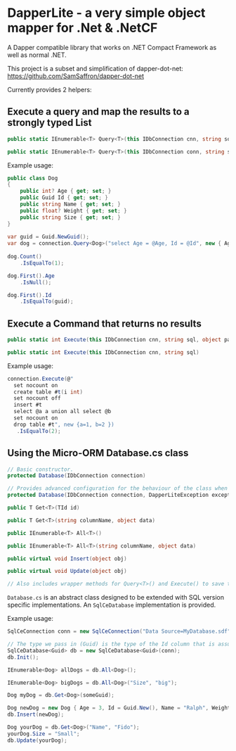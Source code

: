 DapperLite - a very simple object mapper for .Net & .NetCF
==========================================================

A Dapper compatible library that works on .NET Compact Framework as well as normal .NET.

This project is a subset and simplification of dapper-dot-net: https://github.com/SamSaffron/dapper-dot-net

Currently provides 2 helpers:

Execute a query and map the results to a strongly typed List
------------------------------------------------------------

```csharp
public static IEnumerable<T> Query<T>(this IDbConnection cnn, string sql, object param)

public static IEnumerable<T> Query<T>(this IDbConnection conn, string sql)
```

Example usage:

```csharp
public class Dog
{
    public int? Age { get; set; }
    public Guid Id { get; set; }
    public string Name { get; set; }
    public float? Weight { get; set; }
    public string Size { get; set; }
}            
            
var guid = Guid.NewGuid();
var dog = connection.Query<Dog>("select Age = @Age, Id = @Id", new { Age = (int?)null, Id = guid });
            
dog.Count()
    .IsEqualTo(1);

dog.First().Age
    .IsNull();

dog.First().Id
    .IsEqualTo(guid);
```

Execute a Command that returns no results
-----------------------------------------

```csharp
public static int Execute(this IDbConnection cnn, string sql, object param, IDbTransaction transaction)

public static int Execute(this IDbConnection cnn, string sql)
```

Example usage:

```csharp
connection.Execute(@"
  set nocount on 
  create table #t(i int) 
  set nocount off 
  insert #t 
  select @a a union all select @b 
  set nocount on 
  drop table #t", new {a=1, b=2 })
   .IsEqualTo(2);
```


Using the Micro-ORM Database.cs class
-------------------------------------

```csharp
// Basic constructor.
protected Database(IDbConnection connection)

// Provides advanced configuration for the behaviour of the class when Exceptions are encountered.
protected Database(IDbConnection connection, DapperLiteException exceptionHandler, bool throwExceptions)

public T Get<T>(TId id)

public T Get<T>(string columnName, object data)

public IEnumerable<T> All<T>()

public IEnumerable<T> All<T>(string columnName, object data)

public virtual void Insert(object obj)

public virtual void Update(object obj)

// Also includes wrapper methods for Query<T>() and Execute() to save typing.
```

`Database.cs` is an abstract class designed to be extended with SQL version specific implementations. An `SqlCeDatabase` implementation is provided.

Example usage:

```csharp
SqlCeConnection conn = new SqlCeConnection("Data Source=MyDatabase.sdf");

// The type we pass in (Guid) is the type of the Id column that is assumed to be present in every table.
SqlCeDatabase<Guid> db = new SqlCeDatabase<Guid>(conn);
db.Init();

IEnumerable<Dog> allDogs = db.All<Dog>();

IEnumerable<Dog> bigDogs = db.All<Dog>("Size", "big");

Dog myDog = db.Get<Dog>(someGuid);

Dog newDog = new Dog { Age = 3, Id = Guid.New(), Name = "Ralph", Weight = 12.3, Size = "Small" };
db.Insert(newDog);

Dog yourDog = db.Get<Dog>("Name", "Fido");
yourDog.Size = "Small";
db.Update(yourDog);
```
